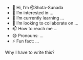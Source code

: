 - 👋 Hi, I’m @Shota-Sunada
- 👀 I’m interested in ...
- 🌱 I’m currently learning ...
- 💞️ I’m looking to collaborate on ...
- 📫 How to reach me ...
- 😄 Pronouns: ...
- ⚡ Fun fact: ...

<!---
Shota-Sunada/Shota-Sunada is a ✨ special ✨ repository because its `README.md` (this file) appears on your GitHub profile.
You can click the Preview link to take a look at your changes.
--->


Why I have to write this?
